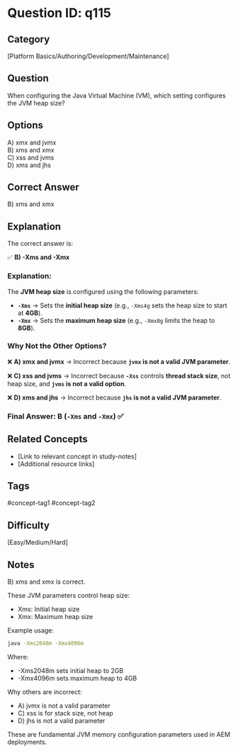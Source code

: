 # Question ID: q115

## Category
[Platform Basics/Authoring/Development/Maintenance]

## Question
When configuring the Java Virtual Machine (VM), which setting configures the JVM heap size?

## Options
A) xmx and jvmx  <br /> 
B) xms and xmx  <br /> 
C) xss and jvms  <br /> 
D) xms and jhs  <br /> 

## Correct Answer
B) xms and xmx  <br /> 

## Explanation
The correct answer is:  

✅ **B) -Xms and -Xmx**  

### **Explanation:**  
The **JVM heap size** is configured using the following parameters:  

- **`-Xms`** → Sets the **initial heap size** (e.g., `-Xms4g` sets the heap size to start at **4GB**).  
- **`-Xmx`** → Sets the **maximum heap size** (e.g., `-Xmx8g` limits the heap to **8GB**).  

### **Why Not the Other Options?**  
❌ **A) xmx and jvmx** → Incorrect because **`jvmx` is not a valid JVM parameter**.  

❌ **C) xss and jvms** → Incorrect because **`-Xss`** controls **thread stack size**, not heap size, and **`jvms` is not a valid option**.  

❌ **D) xms and jhs** → Incorrect because **`jhs` is not a valid JVM parameter**.  

### **Final Answer: B (`-Xms` and `-Xmx`)** ✅

## Related Concepts
- [Link to relevant concept in study-notes]
- [Additional resource links]

## Tags
#concept-tag1 #concept-tag2

## Difficulty
[Easy/Medium/Hard]

## Notes
B) xms and xmx is correct.

These JVM parameters control heap size:

- Xms: Initial heap size
- Xmx: Maximum heap size

Example usage:
```bash
java -Xms2048m -Xmx4096m
```
Where:
- -Xms2048m sets initial heap to 2GB
- -Xmx4096m sets maximum heap to 4GB

Why others are incorrect:
- A) jvmx is not a valid parameter
- C) xss is for stack size, not heap
- D) jhs is not a valid parameter

These are fundamental JVM memory configuration parameters used in AEM deployments.
